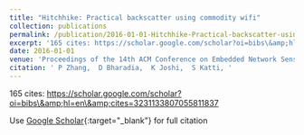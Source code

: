 ```yaml
---
title: "Hitchhike: Practical backscatter using commodity wifi"
collection: publications
permalink: /publication/2016-01-01-Hitchhike-Practical-backscatter-using-commodity-wifi
excerpt: '165 cites: https://scholar.google.com/scholar?oi=bibs\&amp;hl=en\&amp;cites=3231133807055811837'
date: 2016-01-01
venue: 'Proceedings of the 14th ACM Conference on Embedded Network Sensor Systems (SENSYS)'
citation: ' P Zhang,  D Bharadia,  K Joshi,  S Katti, '
---
```

165 cites: https://scholar.google.com/scholar?oi=bibs\&amp;hl=en\&amp;cites=3231133807055811837

Use [Google Scholar](https://scholar.google.com/scholar?q=Hitchhike:+Practical+backscatter+using+commodity+wifi){:target="_blank"} for full citation
